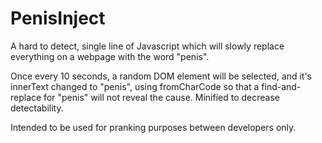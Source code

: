 # PenisInject
A hard to detect, single line of Javascript which will slowly replace everything on a webpage with the word "penis".

Once every 10 seconds, a random DOM element will be selected, and it's innerText changed to "penis", using fromCharCode so that a find-and-replace for "penis" will not reveal the cause. Minified to decrease detectability.

Intended to be used for pranking purposes between developers only.
